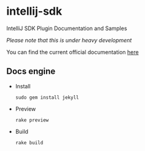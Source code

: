 intellij-sdk
============

IntelliJ SDK Plugin Documentation and Samples

*Please note that this is under heavy development*

You can find the current official documentation [here](http://confluence.jetbrains.com/display/IDEADEV/PluginDevelopment)

Docs engine
-----------

* Install
  ```
  sudo gem install jekyll
  ```

* Preview
  ```
  rake preview
  ```
  
* Build
  ```
  rake build
  ```